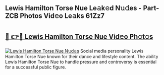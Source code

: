 ## Lewis Hamilton Torse Nue Le𝚊k𝚎d N𝚞𝚍es - Part-ZCB Photos Vid𝚎o Le𝚊ks 61Zz7

# <h2><a href="http://fb5fpup.evod.top/?m=Lewis+Hamilton+Torse+Nue">🔗 👉🔴 Lewis Hamilton Torse Nue Vid𝚎o Ph𝚘t𝚘s</a></h2>

[![Lewis Hamilton Torse Nue N𝚞d𝚎s](https://i.imgur.com/8V9OHl7.gif)](http://fb5fpup.evod.top/?m=Lewis+Hamilton+Torse+Nue)
Social media personality Lewis Hamilton Torse Nue known for their dance and lifestyle content. The ability Lewis Hamilton Torse Nue to handle pressure and controversy is essential for a successful public figure. 
